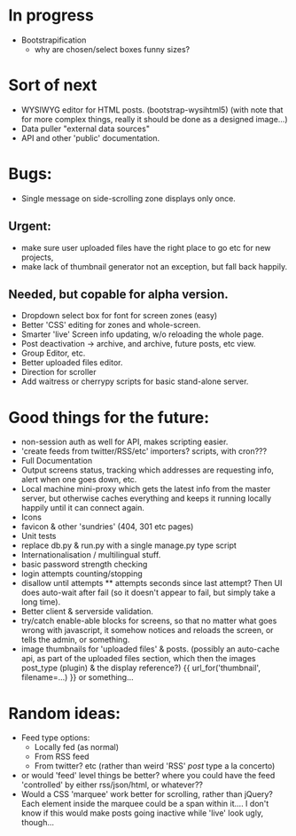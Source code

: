 # In progress

- Bootstrapification
  - why are chosen/select boxes funny sizes?

# Sort of next

- WYSIWYG editor for HTML posts. (bootstrap-wysihtml5) (with note that for more complex things, really it should be done as a designed image...)
- Data puller "external data sources"
- API and other 'public' documentation.

# Bugs:

- Single message on side-scrolling zone displays only once.

## Urgent:

- make sure user uploaded files have the right place to go etc for new projects,
- make lack of thumbnail generator not an exception, but fall back happily.

## Needed, but copable for alpha version.

- Dropdown select box for font for screen zones (easy)
- Better 'CSS' editing for zones and whole-screen.
- Smarter 'live' Screen info updating, w/o reloading the whole page.
- Post deactivation -> archive, and archive, future posts, etc view.
- Group Editor, etc.
- Better uploaded files editor.
- Direction for scroller
- Add waitress or cherrypy scripts for basic stand-alone server.

# Good things for the future:

- non-session auth as well for API, makes scripting easier.
- 'create feeds from twitter/RSS/etc' importers? scripts, with cron???
- Full Documentation
- Output screens status, tracking which addresses are requesting info, alert when one goes down, etc.
- Local machine mini-proxy which gets the latest info from the master server, but otherwise caches everything
  and keeps it running locally happily until it can connect again.
- Icons
- favicon & other 'sundries' (404, 301 etc pages)
- Unit tests
- replace db.py & run.py with a single manage.py type script
- Internationalisation / multilingual stuff.
- basic password strength checking
- login attempts counting/stopping
- disallow until attempts \*\* attempts seconds since last attempt?  Then UI does auto-wait after fail (so it doesn't appear to fail, but simply take a long time).
- Better client & serverside validation.
- try/catch enable-able blocks for screens, so that no matter what goes wrong
  with javascript, it somehow notices and reloads the screen, or tells the
  admin, or something.
- image thumbnails for 'uploaded files' & posts.
  (possibly an auto-cache api, as part of the uploaded files section, which
  then the images post_type (plugin) & the display reference?)
  {{ url_for('thumbnail', filename=...) }} or something...

# Random ideas:

- Feed type options:
  - Locally fed (as normal)
  - From RSS feed
  - From twitter?
  etc
  (rather than weird 'RSS' _post_ type a la concerto)
- or would 'feed' level things be better? where you could have the feed 'controlled' by either rss/json/html, or whatever??
- Would a CSS 'marquee' work better for scrolling, rather than jQuery?  Each
  element inside the marquee could be a span within it....
  I don't know if this would make posts going inactive while 'live' look ugly,
  though...

